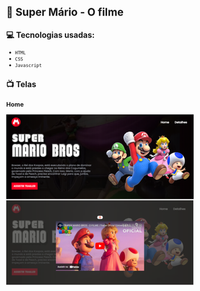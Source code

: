 # :rocket: Super Mário - O filme

## :computer:  Tecnologias usadas:


-   `HTML`
-   `CSS`
-   `Javascript`

## :tv: Telas

### Home
<img src="imagens\tela1.png"/>

<img src="imagens\tela2.png"/>

